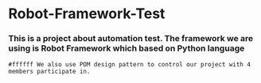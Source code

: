 # Robot-Framework-Test

### This is a project about automation test. The framework we are using is Robot Framework which based on Python language

`#ffffff We also use POM design pattern to control our project with 4 members participate in.`
